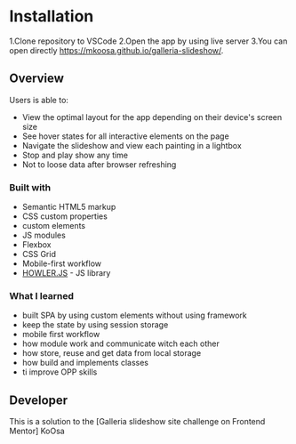 
# Installation

1.Clone repository to VSCode
2.Open the app by using live server
3.You can open directly <https://mkoosa.github.io/galleria-slideshow/>.

## Overview

Users is able to:

- View the optimal layout for the app depending on their device's screen size
- See hover states for all interactive elements on the page
- Navigate the slideshow and view each painting in a lightbox
- Stop and play show any time
- Not to loose data after browser refreshing
  
### Built with

- Semantic HTML5 markup
- CSS custom properties
- custom elements
- JS modules
- Flexbox
- CSS Grid
- Mobile-first workflow
- [HOWLER.JS](https://howlerjs.com/) - JS library

### What I learned

- built SPA by using custom elements without using framework
- keep the state by using session storage
- mobile first workflow
- how module work and communicate witch each other
- how store, reuse and get data from local storage
- how build and implements classes
- ti improve OPP skills

## Developer

This is a solution to the [Galleria slideshow site challenge on Frontend Mentor]
KoOsa

